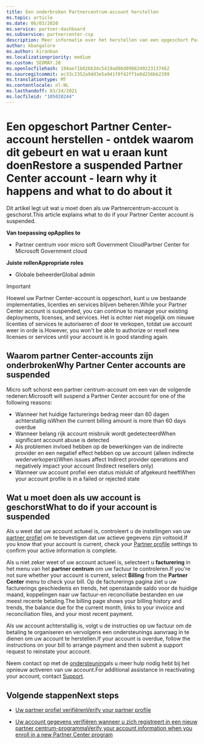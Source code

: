 ```yaml
---
title: Een onderbroken Partnercentrum-account herstellen
ms.topic: article
ms.date: 06/03/2020
ms.service: partner-dashboard
ms.subservice: partnercenter-csp
description: Meer informatie over het herstellen van een opgeschort Partner Center-account, waarom het account voor partner onderbrekingen zich voordoet en hoe u uw account tijdens de onderbreking kunt gebruiken.
author: kbangalore
ms.author: kiranban
ms.localizationpriority: medium
ms.custom: SEOMAY.20
ms.openlocfilehash: 194ae71b026b3dc5419ad86d0988249223137462
ms.sourcegitcommit: ec33c2352a9dd3e5a941f0f42ff1e8d256bb2399
ms.translationtype: MT
ms.contentlocale: nl-NL
ms.lasthandoff: 03/24/2021
ms.locfileid: "105028244"
---
```

# <a name="restore-a-suspended-partner-center-account---learn-why-it-happens-and-what-to-do-about-it"></a><span data-ttu-id="d89b1-103">Een opgeschort Partner Center-account herstellen - ontdek waarom dit gebeurt en wat u eraan kunt doen</span><span class="sxs-lookup"><span data-stu-id="d89b1-103">Restore a suspended Partner Center account - learn why it happens and what to do about it</span></span>

<span data-ttu-id="d89b1-104">Dit artikel legt uit wat u moet doen als uw Partnercentrum-account is geschorst.</span><span class="sxs-lookup"><span data-stu-id="d89b1-104">This article explains what to do if your Partner Center account is suspended.</span></span>

<span data-ttu-id="d89b1-105">**Van toepassing op**</span><span class="sxs-lookup"><span data-stu-id="d89b1-105">**Applies to**</span></span>

- <span data-ttu-id="d89b1-106">Partner centrum voor micro soft Government Cloud</span><span class="sxs-lookup"><span data-stu-id="d89b1-106">Partner Center for Microsoft Government cloud</span></span>

<span data-ttu-id="d89b1-107">**Juiste rollen**</span><span class="sxs-lookup"><span data-stu-id="d89b1-107">**Appropriate roles**</span></span>

- <span data-ttu-id="d89b1-108">Globale beheerder</span><span class="sxs-lookup"><span data-stu-id="d89b1-108">Global admin</span></span>


> [!IMPORTANT]  
> <span data-ttu-id="d89b1-109">Hoewel uw Partner Center-account is opgeschort, kunt u uw bestaande implementaties, licenties en services blijven beheren.</span><span class="sxs-lookup"><span data-stu-id="d89b1-109">While your Partner Center account is suspended, you can continue to manage your existing deployments, licenses, and services.</span></span> <span data-ttu-id="d89b1-110">Het is echter niet mogelijk om nieuwe licenties of services te autoriseren of door te verkopen, totdat uw account weer in orde is.</span><span class="sxs-lookup"><span data-stu-id="d89b1-110">However, you won't be able to authorize or resell new licenses or services until your account is in good standing again.</span></span>

## <a name="why-partner-center-accounts-are-suspended"></a><span data-ttu-id="d89b1-111">Waarom partner Center-accounts zijn onderbroken</span><span class="sxs-lookup"><span data-stu-id="d89b1-111">Why Partner Center accounts are suspended</span></span>

<span data-ttu-id="d89b1-112">Micro soft schorst een partner centrum-account om een van de volgende redenen:</span><span class="sxs-lookup"><span data-stu-id="d89b1-112">Microsoft will suspend a Partner Center account for one of the following reasons:</span></span>

- <span data-ttu-id="d89b1-113">Wanneer het huidige facturerings bedrag meer dan 60 dagen achterstallig is</span><span class="sxs-lookup"><span data-stu-id="d89b1-113">When the current billing amount is more than 60 days overdue</span></span>
- <span data-ttu-id="d89b1-114">Wanneer belang rijk account misbruik wordt gedetecteerd</span><span class="sxs-lookup"><span data-stu-id="d89b1-114">When significant account abuse is detected</span></span>
- <span data-ttu-id="d89b1-115">Als problemen invloed hebben op de bewerkingen van de indirecte provider en een negatief effect hebben op uw account (alleen indirecte wederverkopers)</span><span class="sxs-lookup"><span data-stu-id="d89b1-115">When issues affect Indirect provider operations and negatively impact your account (Indirect resellers only)</span></span>
- <span data-ttu-id="d89b1-116">Wanneer uw account profiel een status mislukt of afgekeurd heeft</span><span class="sxs-lookup"><span data-stu-id="d89b1-116">When your account profile is in a failed or rejected state</span></span>

## <a name="what-to-do-if-your-account-is-suspended"></a><span data-ttu-id="d89b1-117">Wat u moet doen als uw account is geschorst</span><span class="sxs-lookup"><span data-stu-id="d89b1-117">What to do if your account is suspended</span></span>

<span data-ttu-id="d89b1-118">Als u weet dat uw account actueel is, controleert u de instellingen van uw [partner profiel](https://partner.microsoft.com/pcv/accountsettings/partnerprofile) om te bevestigen dat uw actieve gegevens zijn voltooid.</span><span class="sxs-lookup"><span data-stu-id="d89b1-118">If you know that your account is current, check your [Partner profile](https://partner.microsoft.com/pcv/accountsettings/partnerprofile) settings to confirm your active information is complete.</span></span> 

<span data-ttu-id="d89b1-119">Als u niet zeker weet of uw account actueel is, selecteert u **facturering** in het menu van het **partner centrum** om uw factuur te controleren.</span><span class="sxs-lookup"><span data-stu-id="d89b1-119">If you're not sure whether your account is current, select **Billing** from the **Partner Center** menu to check your bill.</span></span> <span data-ttu-id="d89b1-120">Op de facturerings pagina ziet u uw facturerings geschiedenis en trends, het openstaande saldo voor de huidige maand, koppelingen naar uw factuur-en reconciliatie bestanden en uw meest recente betaling.</span><span class="sxs-lookup"><span data-stu-id="d89b1-120">The billing page shows your billing history and trends, the balance due for the current month, links to your invoice and reconciliation files, and your most recent payment.</span></span>

<span data-ttu-id="d89b1-121">Als uw account achterstallig is, volgt u de instructies op uw factuur om de betaling te organiseren en vervolgens een ondersteunings aanvraag in te dienen om uw account te herstellen.</span><span class="sxs-lookup"><span data-stu-id="d89b1-121">If your account is overdue, follow the instructions on your bill to arrange payment and then submit a support request to reinstate your account.</span></span> 

<span data-ttu-id="d89b1-122">Neem contact op met de [ondersteuning](https://partner.microsoft.com/dashboard/support/csp/servicerequests/create)als u meer hulp nodig hebt bij het opnieuw activeren van uw account.</span><span class="sxs-lookup"><span data-stu-id="d89b1-122">For additional assistance in reactivating your account, contact [Support](https://partner.microsoft.com/dashboard/support/csp/servicerequests/create).</span></span>

## <a name="next-steps"></a><span data-ttu-id="d89b1-123">Volgende stappen</span><span class="sxs-lookup"><span data-stu-id="d89b1-123">Next steps</span></span>

- [<span data-ttu-id="d89b1-124">Uw partner profiel verifiëren</span><span class="sxs-lookup"><span data-stu-id="d89b1-124">Verify your partner profile</span></span>](update-your-partner-profile.md)

- [<span data-ttu-id="d89b1-125">Uw account gegevens verifiëren wanneer u zich registreert in een nieuw partner centrum-programma</span><span class="sxs-lookup"><span data-stu-id="d89b1-125">Verify your account information when you enroll in a new Partner Center program</span></span>](verification-responses.md)
